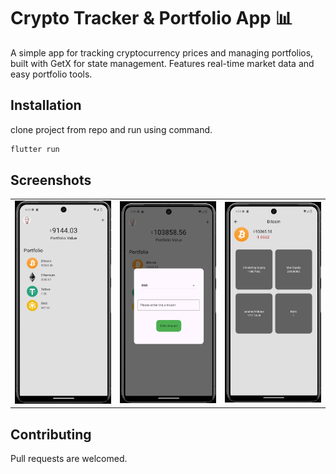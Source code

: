 # Crypto Tracker & Portfolio App 📊

A simple app for tracking cryptocurrency prices and managing portfolios, built with GetX for state management. Features real-time market data and easy portfolio tools.

## Installation

clone project from repo and run using command.

```bash
flutter run
```


## Screenshots
<table>

<tr>
    <td> <img src="https://github.com/kisra-7/crypto-tracking-app/blob/06e2e84a7a7b5e5b36a3dd97d82c7e44777624f9/Screenshot%202025-01-10%20063946.png" width="200" /></td>
    <td><img src="https://github.com/kisra-7/crypto-tracking-app/blob/06e2e84a7a7b5e5b36a3dd97d82c7e44777624f9/Screenshot%202025-01-10%20063313.png" width="200" /></td>
     <td><img src="https://github.com/kisra-7/crypto-tracking-app/blob/06e2e84a7a7b5e5b36a3dd97d82c7e44777624f9/Screenshot%202025-01-10%20063322.png" width="200" /></td>
    </tr>




</table>

## Contributing
Pull requests are welcomed.
